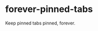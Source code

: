 # forever-pinned-tabs
Keep pinned tabs pinned, forever.

<!--
TODO:
- add pinned tabs on browser start (doesn't trigger windows.onCreated; runtime.onStartUp and runtime.onConnect don't work either)
- open pinned tabs only if they are not already open (currently just opens when there are no pinned tabs at all)
- add options for URLs (currently hard-coded)
- add browser extension icons
- open links from pinned tabs in new tab?
-->
